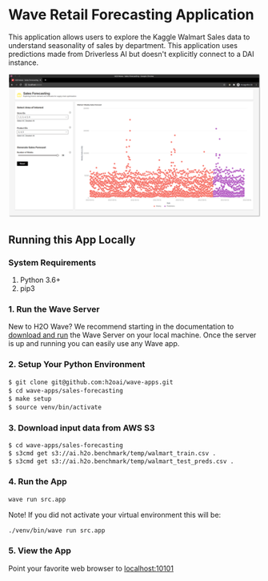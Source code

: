 # Wave Retail Forecasting Application 

This application allows users to explore the Kaggle Walmart Sales data to understand seasonality of sales by department.
This application uses predictions made from Driverless AI but doesn't explicitly connect to a DAI instance.

![Screenshot of the app](./static/wave_sales_forecast.png)


## Running this App Locally

### System Requirements 
1. Python 3.6+
2. pip3

### 1. Run the Wave Server
New to H2O Wave? We recommend starting in the documentation to [download and run](https://h2oai.github.io/wave/docs/installation) the Wave Server on your local machine. Once the server is up and running you can easily use any Wave app. 

### 2. Setup Your Python Environment

```bash
$ git clone git@github.com:h2oai/wave-apps.git
$ cd wave-apps/sales-forecasting
$ make setup
$ source venv/bin/activate
```

### 3. Download input data from AWS S3

```console
$ cd wave-apps/sales-forecasting
$ s3cmd get s3://ai.h2o.benchmark/temp/walmart_train.csv .
$ s3cmd get s3://ai.h2o.benchmark/temp/walmart_test_preds.csv .
```

### 4. Run the App

```bash
wave run src.app
```

Note! If you did not activate your virtual environment this will be:
```bash
./venv/bin/wave run src.app
```

### 5. View the App
Point your favorite web browser to [localhost:10101](http://localhost:10101)

